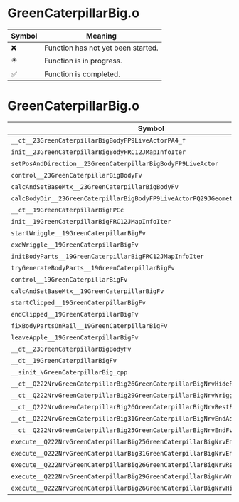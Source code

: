 # GreenCaterpillarBig.o
| Symbol | Meaning 
| ------------- | ------------- 
| :x: | Function has not yet been started. 
| :eight_pointed_black_star: | Function is in progress. 
| :white_check_mark: | Function is completed. 


# GreenCaterpillarBig.o
| Symbol | Decompiled? |
| ------------- | ------------- |
| `__ct__23GreenCaterpillarBigBodyFP9LiveActorPA4_f` | :white_check_mark: |
| `init__23GreenCaterpillarBigBodyFRC12JMapInfoIter` | :white_check_mark: |
| `setPosAndDirection__23GreenCaterpillarBigBodyFP9LiveActor` | :white_check_mark: |
| `control__23GreenCaterpillarBigBodyFv` | :white_check_mark: |
| `calcAndSetBaseMtx__23GreenCaterpillarBigBodyFv` | :white_check_mark: |
| `calcBodyDir__23GreenCaterpillarBigBodyFP9LiveActorPQ29JGeometry8TVec3<f>` | :white_check_mark: |
| `__ct__19GreenCaterpillarBigFPCc` | :white_check_mark: |
| `init__19GreenCaterpillarBigFRC12JMapInfoIter` | :white_check_mark: |
| `startWriggle__19GreenCaterpillarBigFv` | :white_check_mark: |
| `exeWriggle__19GreenCaterpillarBigFv` | :white_check_mark: |
| `initBodyParts__19GreenCaterpillarBigFRC12JMapInfoIter` | :white_check_mark: |
| `tryGenerateBodyParts__19GreenCaterpillarBigFv` | :white_check_mark: |
| `control__19GreenCaterpillarBigFv` | :white_check_mark: |
| `calcAndSetBaseMtx__19GreenCaterpillarBigFv` | :white_check_mark: |
| `startClipped__19GreenCaterpillarBigFv` | :white_check_mark: |
| `endClipped__19GreenCaterpillarBigFv` | :white_check_mark: |
| `fixBodyPartsOnRail__19GreenCaterpillarBigFv` | :white_check_mark: |
| `leaveApple__19GreenCaterpillarBigFv` | :white_check_mark: |
| `__dt__23GreenCaterpillarBigBodyFv` | :white_check_mark: |
| `__dt__19GreenCaterpillarBigFv` | :white_check_mark: |
| `__sinit_\GreenCaterpillarBig_cpp` | :white_check_mark: |
| `__ct__Q222NrvGreenCaterpillarBig26GreenCaterpillarBigNrvHideFv` | :white_check_mark: |
| `__ct__Q222NrvGreenCaterpillarBig29GreenCaterpillarBigNrvWriggleFv` | :white_check_mark: |
| `__ct__Q222NrvGreenCaterpillarBig26GreenCaterpillarBigNrvRestFv` | :white_check_mark: |
| `__ct__Q222NrvGreenCaterpillarBig31GreenCaterpillarBigNrvEndAdjustFv` | :white_check_mark: |
| `__ct__Q222NrvGreenCaterpillarBig25GreenCaterpillarBigNrvEndFv` | :white_check_mark: |
| `execute__Q222NrvGreenCaterpillarBig25GreenCaterpillarBigNrvEndCFP5Spine` | :white_check_mark: |
| `execute__Q222NrvGreenCaterpillarBig31GreenCaterpillarBigNrvEndAdjustCFP5Spine` | :white_check_mark: |
| `execute__Q222NrvGreenCaterpillarBig26GreenCaterpillarBigNrvRestCFP5Spine` | :white_check_mark: |
| `execute__Q222NrvGreenCaterpillarBig29GreenCaterpillarBigNrvWriggleCFP5Spine` | :white_check_mark: |
| `execute__Q222NrvGreenCaterpillarBig26GreenCaterpillarBigNrvHideCFP5Spine` | :white_check_mark: |

